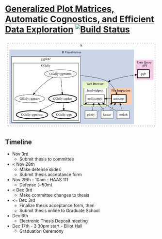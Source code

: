 
# [Generalized Plot Matrices, Automatic Cognostics, and Efficient Data Exploration](http://thesis.schloerke.com) [![Build Status](https://travis-ci.org/schloerke/thesis-schloerke.svg?branch=master)](https://travis-ci.org/schloerke/thesis-schloerke)

![Thesis Structure](./dot/intro_hierarchy.png)


## Timeline

* Nov 3rd
  * Submit thesis to committee
* < Nov 28th
  * Make defense slides
  * Submit thesis acceptance form
* Nov 29th - 10am - HAAS 111
  * Defense (~50m)
* < Dec 3rd
  * Make committee changes to thesis
* <= Dec 3rd
  * Finalize thesis acceptance form, then
  * Submit thesis online to Graduate School
* Dec 6th
  * Electronic Thesis Deposit meeting
* Dec 17th - 2:30pm start - Elliot Hall
  * Graduation Ceremony
